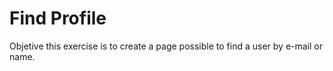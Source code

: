 # Find Profile
 Objetive this exercise is to create a page possible to find a user by e-mail or name.
